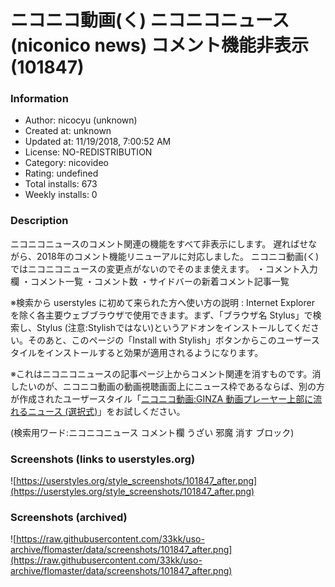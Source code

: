 # ニコニコ動画(く) ニコニコニュース (niconico news) コメント機能非表示 (101847)

### Information
- Author: nicocyu (unknown)
- Created at: unknown
- Updated at: 11/19/2018, 7:00:52 AM
- License: NO-REDISTRIBUTION
- Category: nicovideo
- Rating: undefined
- Total installs: 673
- Weekly installs: 0


### Description
ニコニコニュースのコメント関連の機能をすべて非表示にします。
遅ればせながら、2018年のコメント機能リニューアルに対応しました。
ニコニコ動画(く)ではニコニコニュースの変更点がないのでそのまま使えます。
・コメント入力欄
・コメント一覧
・コメント数
・サイドバーの新着コメント記事一覧

※検索から userstyles に初めて来られた方へ使い方の説明 : Internet Explorer を除く各主要ウェブブラウザで使用できます。まず、「ブラウザ名 Stylus」で検索し、Stylus (注意:Stylishではない)というアドオンをインストールしてください。そのあと、このページの「Install with Stylish」ボタンからこのユーザースタイルをインストールすると効果が適用されるようになります。

※これはニコニコニュースの記事ページ上からコメント関連を消すものです。消したいのが、ニコニコ動画の動画視聴画面上にニュース枠であるならば、別の方が作成されたユーザースタイル「<a href="https://userstyles.org/styles/96207/ginza">ニコニコ動画:GINZA 動画プレーヤー上部に流れるニュース (選択式)</a>」をお試しください。

(検索用ワード:ニコニコニュース コメント欄 うざい 邪魔 消す ブロック)


### Screenshots (links to userstyles.org)
![https://userstyles.org/style_screenshots/101847_after.png](https://userstyles.org/style_screenshots/101847_after.png)


### Screenshots (archived)
![https://raw.githubusercontent.com/33kk/uso-archive/flomaster/data/screenshots/101847_after.png](https://raw.githubusercontent.com/33kk/uso-archive/flomaster/data/screenshots/101847_after.png)
